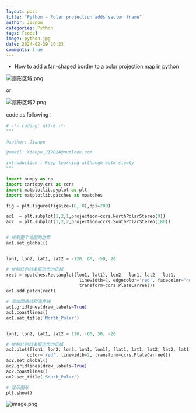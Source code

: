 ```yaml
---
layout: post
title: "Python - Polar projection adds sector frame"
author: Jianpu
categories: Python
tags: [code]
image: python.jpg
date: 2024-02-29 20:23
comments: true
---
```






- How to add a fan-shaped border to a polar projection map in python


![扇形区域.png](https://s2.loli.net/2024/03/04/9hBUL3rYJkFuec1.png)


or

![扇形区域2.png](https://s2.loli.net/2024/03/04/kAy64raKJCzvPHB.png)



code as following：


```python
# -*- coding: utf-8 -*-
"""

@author: Jianpu

@email: Xianpu_JI2024@outlook.com

introduction : keep learning althongh walk slowly
"""

import numpy as np
import cartopy.crs as ccrs
import matplotlib.pyplot as plt
import matplotlib.patches as mpatches

fig = plt.figure(figsize=(8, 8),dpi=200)

ax1  = plt.subplot(1,2,1,projection=ccrs.NorthPolarStereo(0))
ax2  = plt.subplot(1,2,2,projection=ccrs.SouthPolarStereo(180))


# 绘制整个地图的边界
ax1.set_global()


lon1, lon2, lat1, lat2 = -120, 60, -50, 20

# 绘制红色线条框选出的区域
rect = mpatches.Rectangle((lon1, lat1), lon2 - lon1, lat2 - lat1,
                            linewidth=2, edgecolor='red', facecolor='none',
                            transform=ccrs.PlateCarree())
ax1.add_patch(rect)

# 添加网格线和海岸线
ax1.gridlines(draw_labels=True)
ax1.coastlines()
ax1.set_title('North_Polar')


lon1, lon2, lat1, lat2 = 120, -60, 50, -20

# 绘制红色线条框选出的区域
ax2.plot([lon1, lon2, lon2, lon1, lon1], [lat1, lat1, lat2, lat2, lat1],
        color='red', linewidth=2, transform=ccrs.PlateCarree())
ax2.set_global()
ax2.gridlines(draw_labels=True)
ax2.coastlines()
ax2.set_title('South_Polar')

# 显示图形
plt.show()
```


![image.png](https://s2.loli.net/2024/03/04/8ISF4R7uHB5zUrb.png)